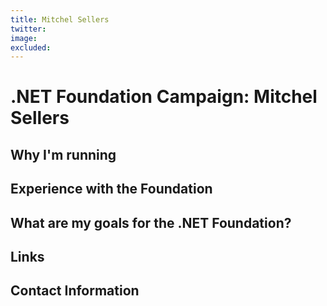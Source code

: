 ```yaml
---
title: Mitchel Sellers
twitter: 
image: 
excluded: 
---
```


# .NET Foundation Campaign: Mitchel Sellers



## Why I'm running




## Experience with the Foundation



## What are my goals for the .NET Foundation?



## Links


## Contact Information